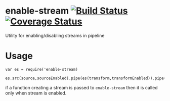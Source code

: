 # enable-stream [![Build Status](https://travis-ci.org/AGrzes/enable-stream.svg?branch=master)](https://travis-ci.org/AGrzes/enable-stream) [![Coverage Status](https://coveralls.io/repos/github/AGrzes/enable-stream/badge.svg?branch=master)](https://coveralls.io/github/AGrzes/enable-stream?branch=master)
Utility for enabling/disabling streams in pipeline

# Usage
```
var es = require('enable-stream)

es.src(source,sourceEnabled).pipe(es(transform,transformEnabled)).pipe(es.dst(destination,destinationEnabled))
```

if a function creating a stream is passed to `enable-stream` then it is called only when stream is enabled. 
